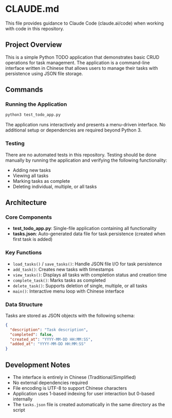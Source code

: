 # CLAUDE.md

This file provides guidance to Claude Code (claude.ai/code) when working with code in this repository.

## Project Overview

This is a simple Python TODO application that demonstrates basic CRUD operations for task management. The application is a command-line interface written in Chinese that allows users to manage their tasks with persistence using JSON file storage.

## Commands

### Running the Application
```bash
python3 test_todo_app.py
```

The application runs interactively and presents a menu-driven interface. No additional setup or dependencies are required beyond Python 3.

### Testing
There are no automated tests in this repository. Testing should be done manually by running the application and verifying the following functionality:
- Adding new tasks
- Viewing all tasks
- Marking tasks as complete
- Deleting individual, multiple, or all tasks

## Architecture

### Core Components

- **test_todo_app.py**: Single-file application containing all functionality
- **tasks.json**: Auto-generated data file for task persistence (created when first task is added)

### Key Functions

- `load_tasks()` / `save_tasks()`: Handle JSON file I/O for task persistence
- `add_task()`: Creates new tasks with timestamps
- `view_tasks()`: Displays all tasks with completion status and creation time
- `complete_task()`: Marks tasks as completed
- `delete_task()`: Supports deletion of single, multiple, or all tasks
- `main()`: Interactive menu loop with Chinese interface

### Data Structure

Tasks are stored as JSON objects with the following schema:
```json
{
  "description": "Task description",
  "completed": false,
  "created_at": "YYYY-MM-DD HH:MM:SS",
  "added_at": "YYYY-MM-DD HH:MM:SS"
}
```

## Development Notes

- The interface is entirely in Chinese (Traditional/Simplified)
- No external dependencies required
- File encoding is UTF-8 to support Chinese characters
- Application uses 1-based indexing for user interaction but 0-based internally
- The `tasks.json` file is created automatically in the same directory as the script